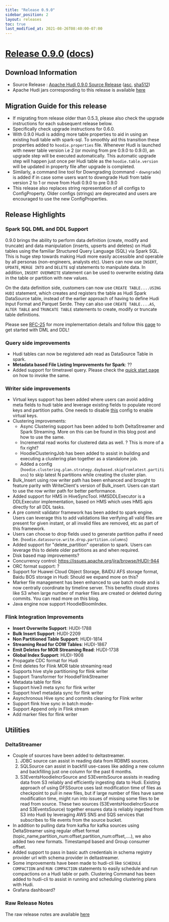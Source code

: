 ```yaml
---
title: "Release 0.9.0"
sidebar_position: 2
layout: releases
toc: true
last_modified_at: 2021-08-26T08:40:00-07:00
---
```

# [Release 0.9.0](https://github.com/apache/hudi/releases/tag/release-0.9.0) ([docs](/docs/quick-start-guide))

## Download Information
* Source Release : [Apache Hudi 0.9.0 Source Release](https://downloads.apache.org/hudi/0.9.0/hudi-0.9.0.src.tgz) ([asc](https://downloads.apache.org/hudi/0.9.0/hudi-0.9.0.src.tgz.asc), [sha512](https://downloads.apache.org/hudi/0.9.0/hudi-0.9.0.src.tgz.sha512))
* Apache Hudi jars corresponding to this release is available [here](https://repository.apache.org/#nexus-search;quick~hudi)

## Migration Guide for this release
- If migrating from release older than 0.5.3, please also check the upgrade instructions for each subsequent release below.
- Specifically check upgrade instructions for 0.6.0.
- With 0.9.0 Hudi is adding more table properties to aid in using an existing hudi table with spark-sql. 
  To smoothly aid this transition these properties added to `hoodie.properties` file. Whenever Hudi is launched with
  newer table version i.e 2 (or moving from pre 0.9.0 to 0.9.0), an upgrade step will be executed automatically.
  This automatic upgrade step will happen just once per Hudi table as the `hoodie.table.version` will be updated in 
  property file after upgrade is completed.
- Similarly, a command line tool for Downgrading (command - `downgrade`) is added if in case some users want to 
  downgrade Hudi from table version 2 to 1 or move from Hudi 0.9.0 to pre 0.9.0
- This release also replaces string representation of all configs to ConfigProperty. Older configs (strings) are deprecated
and users are encouraged to use the new ConfigProperties. 

## Release Highlights

### Spark SQL DML and DDL Support

0.9.0 brings the ability to perform data definition (create, modify and truncate) and data manipulation (inserts, 
upserts and deletes) on Hudi tables using the familiar Structured Query Language (SQL) via Spark SQL.
This is huge step towards making Hudi more easily accessible and operable by all personas (non-engineers, analysts etc).
Users can now use `INSERT`, `UPDATE`, `MERGE INTO` and `DELETE`
sql statements to manipulate data. In addition, `INSERT OVERWRITE` statement can be used to overwrite existing data in the table or partition
with new values. 

On the data definition side, customers can now use `CREATE TABLE....USING HUDI` statement, which creates and registers the
table as Hudi Spark DataSource table, instead of the earlier approach of having to define Hudi Input Format and Parquet
Serde. They can also use `CREATE TABLE....AS`, `ALTER TABLE` and `TRUNCATE TABLE` statements to create, modify or truncate table
definitions.

Please see [RFC-25](https://cwiki.apache.org/confluence/display/HUDI/RFC+-+25%3A+Spark+SQL+Extension+For+Hudi)
for more implementation details and follow this [page](/docs/quick-start-guide) to get started with DML and DDL!

### Query side improvements
- Hudi tables can now be registered adn read as DataSource Table in spark. 
- **Metadata based File Listing Improvements for Spark**: ?? 
- Added support for timetravel query. Please check the [quick start page](http://localhost:3000/docs/next/quick-start-guide)
  on how to invoke the same. 

### Writer side improvements 
- Virtual keys support has been added where users can avoid adding meta fields to hudi table and leverage existing 
  fields to populate record keys and partition paths. One needs to disable [this](http://localhost:3000/docs/next/configurations#hoodiepopulatemetafields)
  config to enable virtual keys. 
- Clustering improvements:  
    - Async Clustering support has been added to both DeltaStreamer and Spark Streaming. More on this can be found in this 
      blog post and how to use the same.
    - Incremental read works for clustered data as well. ? This is more of a fix right? 
    - HoodieClusteringJob has been added to assist in building and executing a clustering plan together as a standalone job. 
    - Added a config (`hoodie.clustering.plan.strategy.daybased.skipfromlatest.partitions`) to skip latest N partitions 
      while creating the cluster plan.  
- Bulk_Insert using row writer path has been enhanced and brought to feature parity with WriteClient's version of Bulk_insert. 
Users can start to use the row writer path for better performance. 
- Added support for HMS in HiveSyncTool. HMSDDLExecutor is a DDLExecutor implementation, based on HMS which uses HMS 
  apis directly for all DDL tasks.
- A pre commit validator framework has been added to spark engine. Users can leverage this to add validations like verifying all valid
files are present for given instant, or all invalid files are removed, etc as part of this framework.
- Users can choose to drop fields used to generate partition paths if need be. (`hoodie.datasource.write.drop.partition.columns`)
- Added support for "delete_partition" operation to spark. Users can leverage this to delete older partitions as and when required.    
- Disk based map improvements? 
- Concurrency control: https://issues.apache.org/jira/browse/HUDI-944
- ORC format support: ?
- Support for Huawei Cloud Object Storage, BAIDU AFS storage format, Baidu BOS storage in Hudi: Should we expand more on this? 
- Marker file management has been enhanced to use batch mode and is now centrally coordinate by timeline server. This benefits 
cloud stores like S3 when large number of marker files are created or deleted during commits. You can read more on this blog.
- Java engine now support HoodieBloomIndex.

### Flink Integration Improvements
- **Insert Overwrite Support**: HUDI-1788
- **Bulk Insert Support**: HUDI-2209
- **Non Partitioned Table Support**: HUDI-1814
- **Streaming Read for COW Tables**: HUDI-1867
- **Emit Deletes for MOR Streaming Read**: HUDI-1738
- **Global Index Support**: HUDI-1908
- Propagate CDC format for Hudi
- Emit deletes for Flink MOR table streaming read 
- Supports hive style partitioning for flink writer
- Support Transformer for HoodieFlinkStreamer
-  Metadata table for flink
-  Support hive3 meta sync for flink writer
-  Support hive1 metadata sync for flink writer
-  Asynchronous Hive sync and commits cleaning for Flink writer
-  Support flink hive sync in batch mode-
-  Support Append only in Flink stream
-  Add marker files for flink writer

## Utilities
### DeltaStreamer
- Couple of sources have been added to deltastreamer. 
  1. JDBC source can assist in reading data from RDBMS sources.
  2. SQLSource can assist in backfill use-cases like adding a new column and backfilling just one column for the past 6 months.
  3. S3EventsHoodieIncrSource and S3EventsSource assists in reading data from S3 reliably and efficiently ingesting data to Hudi. 
     Existing approach of using DFSSource uses last modification time of files as checkpoint to pull in new files, but if large 
     number of files have same modification time, might run into issues of missing some files to be read from source. 
     These two sources (S3EventsHoodieIncrSource and S3EventsSource) together ensures data is reliably ingested from S3 into 
     Hudi by leveraging AWS SNS and SQS services that subscribes to file events from the source bucket.
- In addition to pulling data from kafka for kafka sources using DeltaStreamer using regular offset format 
  (topic_name,partition_num:offset,partition_num:offset,....), we also added two new formats. Timestampd based and 
  Group consumer offset. 
- Added support to pass in basic auth credentials in schema registry provider url with schema provider in deltastreamer.   
- Some improvements have been made to hudi-cli like `SCHEDULE COMPACTION` and `RUN COMPACTION` statements to easily schedule and run
compactions on a Hudi table or path. Clustering Command has been added to hudi-cli to assist in running and scheduling 
  clustering plans with Hudi.
- Grafana dashboard?   

### Raw Release Notes
The raw release notes are available [here](https://issues.apache.org/jira/secure/ReleaseNote.jspa?projectId=12322822&version=12350027)